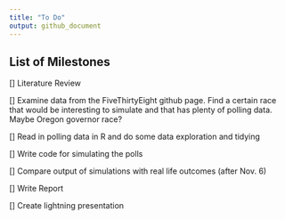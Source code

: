 ```yaml
---
title: "To Do"
output: github_document
---
```


## List of Milestones

[] Literature Review

[] Examine data from the FiveThirtyEight github page. Find a certain race that would be interesting to simulate and that has plenty of polling data. Maybe Oregon governor race?

[] Read in polling data in R and do some data exploration and tidying

[] Write code for simulating the polls

[] Compare output of simulations with real life outcomes (after Nov. 6)

[] Write Report

[] Create lightning presentation